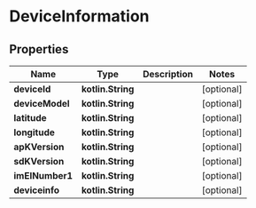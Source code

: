 
# DeviceInformation

## Properties
Name | Type | Description | Notes
------------ | ------------- | ------------- | -------------
**deviceId** | **kotlin.String** |  |  [optional]
**deviceModel** | **kotlin.String** |  |  [optional]
**latitude** | **kotlin.String** |  |  [optional]
**longitude** | **kotlin.String** |  |  [optional]
**apKVersion** | **kotlin.String** |  |  [optional]
**sdKVersion** | **kotlin.String** |  |  [optional]
**imEINumber1** | **kotlin.String** |  |  [optional]
**deviceinfo** | **kotlin.String** |  |  [optional]



